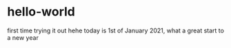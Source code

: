 # hello-world
first time trying it out hehe
today is 1st of January 2021, what a great start to a new year
